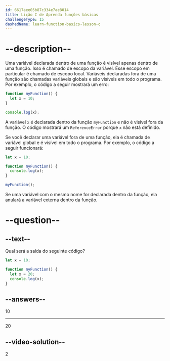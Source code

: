 ```yaml
---
id: 6617aee05b87c334e7ae8014
title: Lição C de Aprenda funções básicas
challengeType: 15
dashedName: learn-function-basics-lesson-c
---
```


# --description--

Uma variável declarada dentro de uma função é visível apenas dentro de uma função. Isso é chamado de escopo da variável. Esse escopo em particular é chamado de escopo local. Variáveis declaradas fora de uma função são chamadas variáveis globais e são visíveis em todo o programa. Por exemplo, o código a seguir mostrará um erro:

```js
function myFunction() {
  let x = 10;
}

console.log(x);
```

A variável `x` é declarada dentro da função `myFunction` e não é visível fora da função. O código mostrará um `ReferenceError` porque `x` não está definido.

Se você declarar uma variável fora de uma função, ela é chamada de variável global e é visível em todo o programa. Por exemplo, o código a seguir funcionará:

```js
let x = 10;

function myFunction() {
  console.log(x);
}

myFunction();
```

Se uma variável com o mesmo nome for declarada dentro da função, ela anulará a variável externa dentro da função.

# --question--

## --text--

Qual será a saída do seguinte código?

```js
let x = 10;

function myFunction() {
  let x = 20;
  console.log(x);
}
```

## --answers--

10

---

20


## --video-solution--

2
